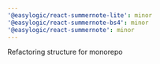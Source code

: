 ```yaml
---
'@easylogic/react-summernote-lite': minor
'@easylogic/react-summernote-bs4': minor
'@easylogic/react-summernote': minor
---
```


Refactoring structure for monorepo
